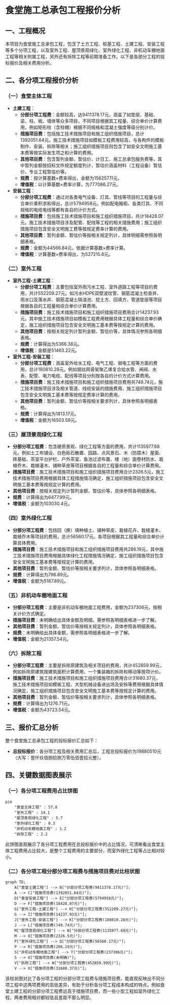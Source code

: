 # 食堂施工总承包工程报价分析

## 一、工程概况
本项目为食堂施工总承包工程，包含了土方工程、桩基工程、土建工程、安装工程等多个分项工程，以及室外工程、屋顶景观绿化、室外绿化工程、非机动车棚地面工程等相关附属工程，另外还有拆除工程等前期准备工作。以下是各部分工程的投标报价及相关费用分析。

## 二、各分项工程报价分析

### （一）食堂主体工程
- **土建工程**：
    - **分部分项工程费**：金额较高，达9411378.17元，涵盖了如垫层、基础、梁、柱、板、墙体等众多项目，不同项目根据其工程量、综合单价计算费用，例如矩形柱（含柱帽）根据不同规格和混凝土强度等级分别计价。
    - **措施项目费**：包括施工技术措施项目和施工组织措施项目，总计1392051.64元。施工技术措施项目如模板工程费用较高，与各构件的模板制作、安装、拆除等相关；施工组织措施项目则包含了如安全文明施工基本费等按实际发生项之和计算的费用。
    - **其他项目费**：包含暂列金额、暂估价、计日工、施工总承包服务费等，其中暂列金额按招标文件规定额度列计，暂估价涵盖材料（工程设备）暂估价、专业工程暂估价等。
    - **规费**：按计算基数×费率得出，金额为156257.11元。
    - **增值税**：以计算基数×费率计算，为777086.27元。
- **安装工程**：
    - **分部分项工程费**：通过对各类电气设备、灯具、管线等项目的工程量与综合单价乘积求和得出，总计5794958元。例如配电箱柜、各类灯具、不同规格的电缆电线等都有各自的计价方式。
    - **措施项目费**：包括施工技术措施项目和施工组织措施项目，共计18428.07元。施工技术措施项目涉及配管、配线等工程的相关措施费用；施工组织措施项目包含安全文明施工费等按规定费率计算的费用。
    - **其他项目费**：暂列金额、暂估价等按相关规定列计，具体明细需参照各明细表格。
    - **规费**：金额为44566.84元，依据计算基数×费率计算。
    - **增值税**：计算基数×费率得出，为527215.8元。

### （二）室外工程
- **室外工程-土建工程**：
    - **分部分项工程费**：主要包括室外雨污水工程、室外道路工程等项目的费用，共计552209.27元。如污水HDPE双壁波纹管、钢筋混凝土检查井、雨水口及落水井、钢筋混凝土隔油池、挖土方、回填方、管道垫层等项目根据各自的工程量和综合单价计算费用。
    - **措施项目费**：施工技术措施项目和施工组织措施项目费用合计14237.93元，其中施工技术措施项目如模板工程费用根据具体工程量和综合单价确定，施工组织措施项目包含安全文明施工基本费等按规定计算的费用。
    - **其他项目费**：按相关规定列计暂列金额、暂估价等，具体情况参照各明细表格。
    - **规费**：计算得出为5366.38元。
    - **增值税**：金额是51463.22元。
- **室外工程-安装工程**：
    - **分部分项工程费**：涵盖室外给水工程、电气工程、弱电工程等方面的费用，总计180810.28元。例如钢丝网骨架聚乙烯复合给水管、闸阀、水表、配管、电力电缆、配线等项目分别按各自的计价方式计算费用。
    - **措施项目费**：施工技术措施项目和施工组织措施项目费用共749.74元，施工技术措施项目涉及相关管道、线缆安装的措施费用，施工组织措施项目包含安全文明施工基本费等按规定费率计算的费用。
    - **其他项目费**：暂列金额、暂估价等按相关要求列计，具体参照各明细表格。
    - **规费**：计算得出为1813.17元。
    - **增值税**：金额为16503.59元。

### （三）屋顶景观绿化工程
- **分部分项工程费**：包含硬质景观、绿化工程等方面的费用，共计1135977.68元。例如土工布铺设、白色砾石散置、园路、点风景石、木（防腐木）屋面、砖基础、茶室平台护栏、户外茶室、鱼池过滤布置、楼（地）面卷材防水、栽植乔木、栽植灌木、铺种草皮等项目根据各自的工程量和综合单价计算费用。
- **措施项目费**：施工技术措施项目和施工组织措施项目费用合计2326.5元，施工技术措施项目费用根据具体工程措施情况确定，施工组织措施项目包含安全文明施工基本费等按规定计算的费用。
- **其他项目费**：按相关规定列计暂列金额、暂估价等，具体参照各明细表格。
- **规费**：计算得出为6477.99元。
- **增值税**：金额为103030.4元。

### （四）室外绿化工程
- **分部分项工程费**：包括回（换）填种植土、铺种草皮、栽植花卉、栽植灌木、栽植乔木等项目的费用，总计56560.17元。各项目根据其工程量和综合单价计算具体费用。
- **措施项目费**：施工技术措施项目和施工组织措施项目费用共286.19元，其中施工技术措施项目费用根据具体绿化工程措施情况确定，施工组织措施项目包含安全文明施工基本费等按规定计算的费用。
- **其他项目费**：暂列金额、暂估价等按相关要求列计，具体参照各明细表格。
- **规费**：计算得出为796.89元。
- **增值税**：金额为5187.89元。

### （五）非机动车棚地面工程
- **分部分项工程费**：主要是非机动车棚地面工程费用，金额为237306元，按相关计价方式确定。
- **措施项目费**：未明确给出具体金额及明细，需参照各明细表格进一步了解。
- **其他项目费**：暂列金额、暂估价等按相关规定列计，具体参照各明细表格。
- **规费**：未明确给出具体金额，需参照各明细表格进一步了解。
- **增值税**：金额为21357.54元。

### （六）拆除工程
- **分部分项工程费**：主要是拆除原建筑及相关项目的费用，共计452859.99元，例如拆除原建筑按建筑面积计算费用，一个集装箱的拆除和移动等按项计价。
- **措施项目费**：施工技术措施项目和施工组织措施项目费用合计31680.37元，施工技术措施项目如模板工程、大型机械设备进出场及安拆等费用根据具体情况确定，施工组织措施项目包含安全文明施工基本费等按规定计算的费用。
- **其他项目费**：暂列金额、暂估价等按相关要求列计，具体参照各明细表格。
- **规费**：计算得出为1276.71元。
- **增值税**：金额为43723.54元。

## 三、报价汇总分析
整个食堂施工总承包工程的投标报价汇总如下：
- **总投标报价**：各分项工程及相关费用汇总后，工程总投标报价为19880510元（大写：壹仟玖佰捌拾捌万零伍佰壹拾元整）。

## 四、关键数据图表展示

### （一）各分项工程费用占比饼图
```mermaid
pie
    "食堂主体工程" : 57.8
    "室外工程" : 14.1
    "屋顶景观绿化工程" : 5.7
    "室外绿化工程" : 0.3
    "非机动车棚地面工程" : 1.2
    "拆除工程" : 2.2
```
此饼图直观展示了各分项工程费用在总投标报价中的占比情况，可清晰看出食堂主体工程费用占比较大，是整个工程费用的主要部分，而室外绿化工程等占比相对较小。

### （二）各分项工程分部分项工程费与措施项目费对比柱状图
```mermaid
graph TD;
    A["食堂土建工程"] --> B["分部分项工程费(9411378.17元)"];
    A --> C["措施项目费(1392051.64元)"];
    D["食堂安装工程"] --> E["分部分项工程费(5794958元)"];
    D --> F["措施项目费(18428.07元)"];
    G["室外工程-土建工程"] --> H["分部分项工程费(552209.27元)"];
    G --> I["措施项目费(14237.93元)"];
    J["室外工程-安装工程"] --> K["分部分项工程费(180810.28元)"];
    J --> L["措施项目费(749.74元)"];
    M["屋顶景观绿化工程"] --> N["分部分项工程费(1135977.68元)"];
    M --> O["措施项目费(2326.5元)"];
    P["室外绿化工程"] --> Q["分部分项工程费(56560.17元)"];
    P --> R["措施项目费(286.19元)"];
    S["非机动车棚地面工程"] --> T["分部分项工程费(237306元)"];
    S --> U["措施项目费(未明确)"];
    V["拆除工程"] --> W["分部分项工程费(452859.99元)"];
    V --> X["措施项目费(31680.37元)"];
```
该柱状图对比了各分项工程的分部分项工程费与措施项目费，能直观反映出不同分项工程中这两项费用的高低差异，有助于分析各分项工程成本构成的特点。例如食堂土建工程的分部分项工程费远高于措施项目费，而一些小型工程如室外绿化工程，两者费用相对都较低且差距不那么明显。
